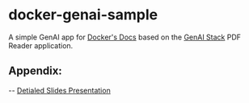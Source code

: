 # docker-genai-sample

A simple GenAI app for [Docker's Docs](https://docs.docker.com/) based on the [GenAI Stack](https://github.com/docker/genai-stack) PDF Reader application.


## Appendix:

-- [Detialed Slides Presentation](https://docs.google.com/presentation/d/1eA_jCSDO9hisYQZXmbXZnupjETOUCH8UFoGIWGuUAiE/edit#slide=id.g31ad9c4decc_0_6)
